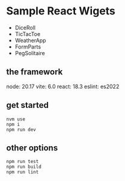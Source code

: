 # Sample React Wigets

* DiceRoll
* TicTacToe
* WeatherApp
* FormParts
* PegSolitaire

## the framework
node: 20.17
vite: 6.0
react: 18.3
eslint: es2022

## get started
```
nvm use
npm i
npm run dev
```

## other options
```
npm run test
npm run build
npm run lint
```